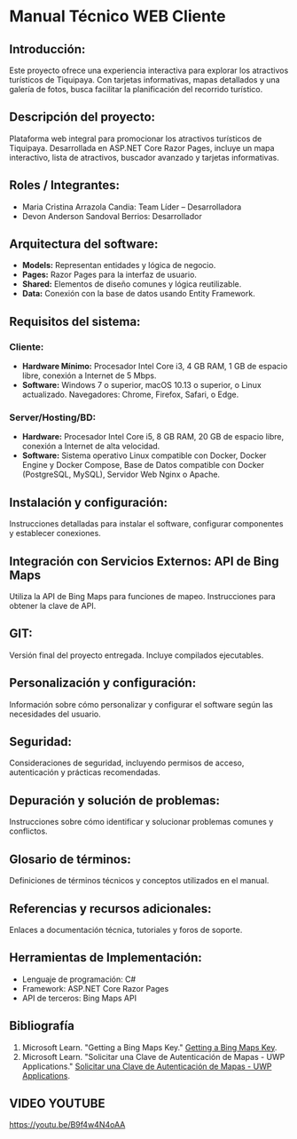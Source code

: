 # Manual Técnico WEB Cliente

## Introducción:

Este proyecto ofrece una experiencia interactiva para explorar los atractivos turísticos de Tiquipaya. Con tarjetas informativas, mapas detallados y una galería de fotos, busca facilitar la planificación del recorrido turístico.

## Descripción del proyecto:

Plataforma web integral para promocionar los atractivos turísticos de Tiquipaya. Desarrollada en ASP.NET Core Razor Pages, incluye un mapa interactivo, lista de atractivos, buscador avanzado y tarjetas informativas.

## Roles / Integrantes:

- Maria Cristina Arrazola Candia: Team Líder – Desarrolladora
- Devon Anderson Sandoval Berrios: Desarrollador

## Arquitectura del software:

- **Models:** Representan entidades y lógica de negocio.
- **Pages:** Razor Pages para la interfaz de usuario.
- **Shared:** Elementos de diseño comunes y lógica reutilizable.
- **Data:** Conexión con la base de datos usando Entity Framework.

## Requisitos del sistema:

### Cliente:

- **Hardware Mínimo:** Procesador Intel Core i3, 4 GB RAM, 1 GB de espacio libre, conexión a Internet de 5 Mbps.
- **Software:** Windows 7 o superior, macOS 10.13 o superior, o Linux actualizado. Navegadores: Chrome, Firefox, Safari, o Edge.

### Server/Hosting/BD:

- **Hardware:** Procesador Intel Core i5, 8 GB RAM, 20 GB de espacio libre, conexión a Internet de alta velocidad.
- **Software:** Sistema operativo Linux compatible con Docker, Docker Engine y Docker Compose, Base de Datos compatible con Docker (PostgreSQL, MySQL), Servidor Web Nginx o Apache.

## Instalación y configuración:

Instrucciones detalladas para instalar el software, configurar componentes y establecer conexiones.

## Integración con Servicios Externos: API de Bing Maps

Utiliza la API de Bing Maps para funciones de mapeo. Instrucciones para obtener la clave de API.

## GIT:

Versión final del proyecto entregada. Incluye compilados ejecutables.

## Personalización y configuración:

Información sobre cómo personalizar y configurar el software según las necesidades del usuario.

## Seguridad:

Consideraciones de seguridad, incluyendo permisos de acceso, autenticación y prácticas recomendadas.

## Depuración y solución de problemas:

Instrucciones sobre cómo identificar y solucionar problemas comunes y conflictos.

## Glosario de términos:

Definiciones de términos técnicos y conceptos utilizados en el manual.

## Referencias y recursos adicionales:

Enlaces a documentación técnica, tutoriales y foros de soporte.

## Herramientas de Implementación:

- Lenguaje de programación: C#
- Framework: ASP.NET Core Razor Pages
- API de terceros: Bing Maps API
## Bibliografía
1. Microsoft Learn. "Getting a Bing Maps Key." [Getting a Bing Maps Key](https://learn.microsoft.com/en-us/bingmaps/getting-started/bing-maps-dev-center-help/getting-a-bing-maps-key).
2. Microsoft Learn. "Solicitar una Clave de Autenticación de Mapas - UWP Applications." [Solicitar una Clave de Autenticación de Mapas - UWP Applications](https://learn.microsoft.com/en-us/windows/uwp/maps-and-location/authentication-key).


  ## VIDEO YOUTUBE
https://youtu.be/B9f4w4N4oAA

  
